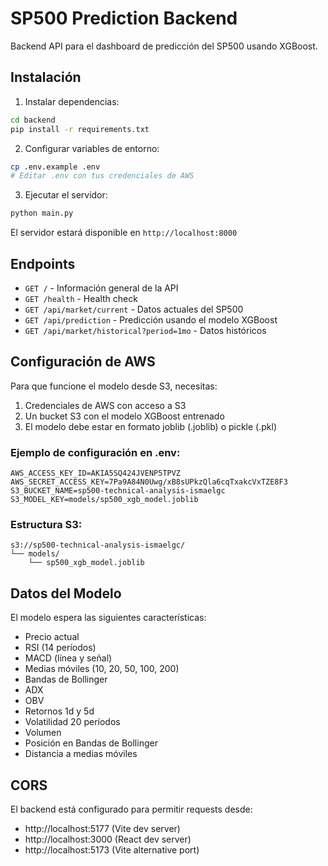 # SP500 Prediction Backend

Backend API para el dashboard de predicción del SP500 usando XGBoost.

## Instalación

1. Instalar dependencias:
```bash
cd backend
pip install -r requirements.txt
```

2. Configurar variables de entorno:
```bash
cp .env.example .env
# Editar .env con tus credenciales de AWS
```

3. Ejecutar el servidor:
```bash
python main.py
```

El servidor estará disponible en `http://localhost:8000`

## Endpoints

- `GET /` - Información general de la API
- `GET /health` - Health check
- `GET /api/market/current` - Datos actuales del SP500
- `GET /api/prediction` - Predicción usando el modelo XGBoost
- `GET /api/market/historical?period=1mo` - Datos históricos

## Configuración de AWS

Para que funcione el modelo desde S3, necesitas:

1. Credenciales de AWS con acceso a S3
2. Un bucket S3 con el modelo XGBoost entrenado
3. El modelo debe estar en formato joblib (.joblib) o pickle (.pkl)

### Ejemplo de configuración en .env:
```env
AWS_ACCESS_KEY_ID=AKIA5SQ424JVENP5TPVZ
AWS_SECRET_ACCESS_KEY=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
S3_BUCKET_NAME=sp500-technical-analysis-ismaelgc
S3_MODEL_KEY=models/sp500_xgb_model.joblib
```

### Estructura S3:
```
s3://sp500-technical-analysis-ismaelgc/
└── models/
    └── sp500_xgb_model.joblib
```

## Datos del Modelo

El modelo espera las siguientes características:
- Precio actual
- RSI (14 períodos)
- MACD (línea y señal)
- Medias móviles (10, 20, 50, 100, 200)
- Bandas de Bollinger
- ADX
- OBV
- Retornos 1d y 5d
- Volatilidad 20 períodos
- Volumen
- Posición en Bandas de Bollinger
- Distancia a medias móviles

## CORS

El backend está configurado para permitir requests desde:
- http://localhost:5177 (Vite dev server)
- http://localhost:3000 (React dev server)
- http://localhost:5173 (Vite alternative port)
